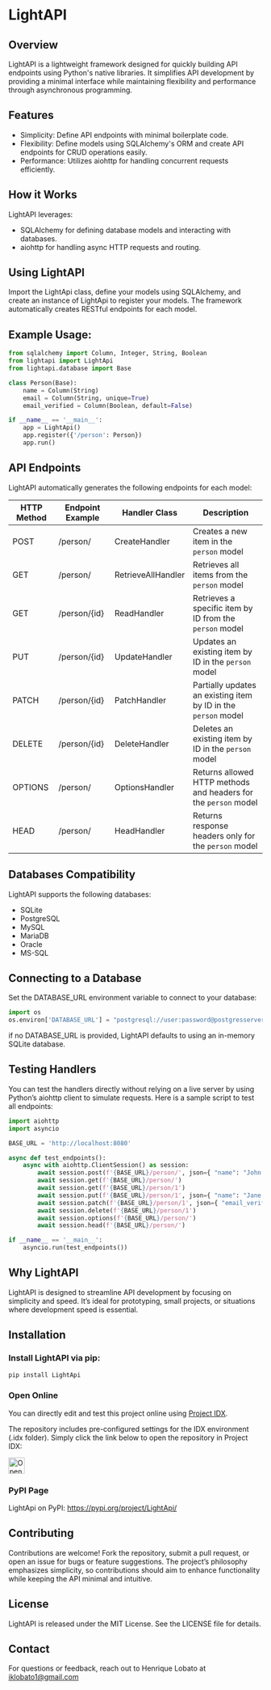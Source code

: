 # LightAPI

## Overview
LightAPI is a lightweight framework designed for quickly building API endpoints using Python's native libraries. It simplifies API development by providing a minimal interface while maintaining flexibility and performance through asynchronous programming.

## Features
- Simplicity: Define API endpoints with minimal boilerplate code.
- Flexibility: Define models using SQLAlchemy's ORM and create API endpoints for CRUD operations easily.
- Performance: Utilizes aiohttp for handling concurrent requests efficiently.

## How it Works
LightAPI leverages:
- SQLAlchemy for defining database models and interacting with databases.
- aiohttp for handling async HTTP requests and routing.

## Using LightAPI
Import the LightApi class, define your models using SQLAlchemy, and create an instance of LightApi to register your models. The framework automatically creates RESTful endpoints for each model.

## Example Usage:
```python
from sqlalchemy import Column, Integer, String, Boolean
from lightapi import LightApi
from lightapi.database import Base

class Person(Base):
    name = Column(String)
    email = Column(String, unique=True)
    email_verified = Column(Boolean, default=False)

if __name__ == '__main__':
    app = LightApi()
    app.register({'/person': Person})
    app.run()
```

## API Endpoints
LightAPI automatically generates the following endpoints for each model:

| HTTP Method | Endpoint Example          | Handler Class          | Description                                              |
|-------------|---------------------------|------------------------|----------------------------------------------------------|
| POST        | /person/                  | CreateHandler          | Creates a new item in the `person` model                 |
| GET         | /person/                  | RetrieveAllHandler     | Retrieves all items from the `person` model              |
| GET         | /person/{id}              | ReadHandler            | Retrieves a specific item by ID from the `person` model  |
| PUT         | /person/{id}              | UpdateHandler          | Updates an existing item by ID in the `person` model     |
| PATCH       | /person/{id}              | PatchHandler           | Partially updates an existing item by ID in the `person` model |
| DELETE      | /person/{id}              | DeleteHandler          | Deletes an existing item by ID in the `person` model     |
| OPTIONS     | /person/                  | OptionsHandler         | Returns allowed HTTP methods and headers for the `person` model |
| HEAD        | /person/                  | HeadHandler            | Returns response headers only for the `person` model     |


## Databases Compatibility
LightAPI supports the following databases:
- SQLite
- PostgreSQL
- MySQL
- MariaDB
- Oracle
- MS-SQL

## Connecting to a Database
Set the DATABASE_URL environment variable to connect to your database:
```python
import os
os.environ['DATABASE_URL'] = "postgresql://user:password@postgresserver/db"
```
if no DATABASE_URL is provided, LightAPI defaults to using an in-memory SQLite database.

## Testing Handlers
You can test the handlers directly without relying on a live server by using Python’s aiohttp client to simulate requests. Here is a sample script to test all endpoints:
```python
import aiohttp
import asyncio

BASE_URL = 'http://localhost:8080'

async def test_endpoints():
    async with aiohttp.ClientSession() as session:
        await session.post(f'{BASE_URL}/person/', json={ "name": "John Doe", "email": "john@example.com", "email_verified": True })
        await session.get(f'{BASE_URL}/person/')
        await session.get(f'{BASE_URL}/person/1')
        await session.put(f'{BASE_URL}/person/1', json={ "name": "Jane Doe", "email": "jane@example.com" })
        await session.patch(f'{BASE_URL}/person/1', json={ "email_verified": False })
        await session.delete(f'{BASE_URL}/person/1')
        await session.options(f'{BASE_URL}/person/')
        await session.head(f'{BASE_URL}/person/')

if __name__ == '__main__':
    asyncio.run(test_endpoints())
```

## Why LightAPI
LightAPI is designed to streamline API development by focusing on simplicity and speed. It’s ideal for prototyping, small projects, or situations where development speed is essential.

## Installation
### Install LightAPI via pip:
```bash
pip install LightApi
```

### Open Online
You can directly edit and test this project online using [Project IDX](https://idx.dev/). 

The repository includes pre-configured settings for the IDX environment (.idx folder). Simply click the link below to open the repository in Project IDX:

<a href="https://idx.google.com/import?url=https://github.com/iklobato/LightAPI.git">
  <picture>
    <source
      media="(prefers-color-scheme: dark)"
      srcset="https://cdn.idx.dev/btn/open_dark_32.svg">
    <source
      media="(prefers-color-scheme: light)"
      srcset="https://cdn.idx.dev/btn/open_light_32.svg">
    <img
      height="32"
      alt="Open in IDX"
      src="https://cdn.idx.dev/btn/open_purple_32.svg">
  </picture>
</a>

### PyPI Page
LightApi on PyPI: https://pypi.org/project/LightApi/

## Contributing
Contributions are welcome! Fork the repository, submit a pull request, or open an issue for bugs or feature suggestions. The project’s philosophy emphasizes simplicity, so contributions should aim to enhance functionality while keeping the API minimal and intuitive.

## License
LightAPI is released under the MIT License. See the LICENSE file for details.

## Contact
For questions or feedback, reach out to Henrique Lobato at iklobato1@gmail.com

